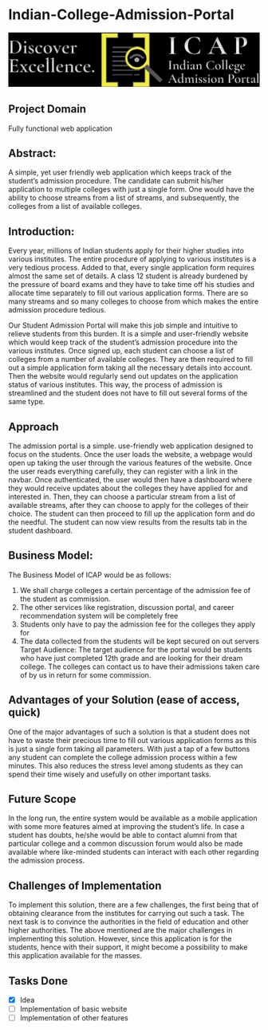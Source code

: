 # Indian-College-Admission-Portal
![alt text](https://github.com/AdityaDeodeshmukh/Indian-College-Admission-Portal/blob/master/ICAP%20LOGO.png)
## Project Domain

Fully functional web application

## Abstract:

A simple, yet user friendly web application which keeps track of the student’s admission procedure. The candidate can submit his/her application to multiple colleges with just a single form. One would have the ability to choose streams from a list of streams, and subsequently, the colleges from a list of available colleges. 

## Introduction:

Every year, millions of Indian students apply for their higher studies into various institutes. The entire procedure of applying to various institutes is a very tedious process. Added to that, every single application form requires almost the same set of details. A class 12 student is already burdened by the pressure of board exams and they have to take time off his studies and allocate time separately to fill out various application forms. There are so many streams and so many colleges to choose from which makes the entire admission procedure tedious. 

Our Student Admission Portal will make this job simple and intuitive to relieve students from this burden. It is a simple and user-friendly website which would keep track of the student’s admission procedure into the various institutes. Once signed up, each student can choose a list of colleges from a number of available colleges. They are then required to fill out a simple application form taking all the necessary details into account. Then the website would regularly send out updates on the application status of various institutes. This way, the process of admission is streamlined and the student does not have to fill out several forms of the same type. 

## Approach 

The admission portal is a simple. use-friendly web application designed to focus on the students. Once the user loads the website, a webpage would open up taking the user through the various features of the website. Once the user reads everything carefully, they can register with a link in the navbar. Once authenticated, the user would then have a dashboard where they would receive updates about the colleges they have applied for and interested in. Then, they can choose a particular stream from a list of available streams, after they can choose to apply for the colleges of their choice. The student can then proceed to fill up the application form and do the needful. The student can now view results from the results tab in the student dashboard. 

## Business Model:

The Business Model of ICAP would be as follows:
1.	We shall charge colleges a certain percentage of the admission fee of the student as commission.
2.	The other services like registration, discussion portal, and career recommendation system will be completely free
3.	Students only have to pay the admission fee for the colleges they apply for
4.	The data collected from the students will be kept secured on out servers
Target Audience:
The target audience for the portal would be students who have just completed 12th grade and are looking for their dream college. The colleges can contact us to have their admissions taken care of by us in return for some commission.

## Advantages of your Solution (ease of access, quick)

One of the major advantages of such a solution is that a student does not have to waste their precious time to fill out various application forms as this is just a single form taking all parameters. With just a tap of a few buttons any student can complete the college admission process within a few minutes. This also reduces the stress level among students as they can spend their time wisely and usefully on other important tasks. 

## Future Scope 

In the long run, the entire system would be available as a mobile application with some more features aimed at improving the student’s life. In case a student has doubts, he/she would be able to contact alumni from that particular college and a common discussion forum would also be made available where like-minded students can interact with each other regarding the admission process. 

## Challenges of Implementation 

To implement this solution, there are a few challenges, the first being that of obtaining clearance from the institutes for carrying out such a task. The next task is to convince the authorities in the field of education and other higher authorities. The above mentioned are the major challenges in implementing this solution. However, since this application is for the students, hence with their support, it might become a possibility to make this application available for the masses. 

## Tasks Done
- [x] Idea
- [ ] Implementation of basic website
- [ ] Implementation of other features 
